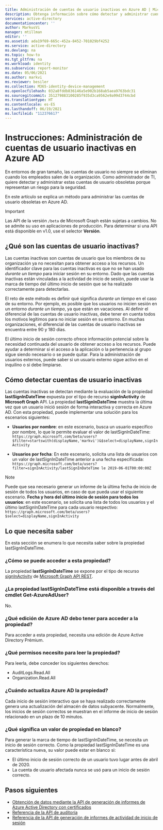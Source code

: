 ```yaml
---
title: Administración de cuentas de usuario inactivas en Azure AD | Microsoft Docs
description: Obtenga información sobre cómo detectar y administrar cuentas de usuario en Azure AD que han quedado obsoletas.
services: active-directory
documentationcenter: ''
author: MarkusVi
manager: mtillman
editor: ''
ms.assetid: ada19f69-665c-452a-8452-701029bf4252
ms.service: active-directory
ms.devlang: na
ms.topic: how-to
ms.tgt_pltfrm: na
ms.workload: identity
ms.subservice: report-monitor
ms.date: 05/06/2021
ms.author: markvi
ms.reviewer: besiler
ms.collection: M365-identity-device-management
ms.openlocfilehash: 032a8fddb836146a5e902b168ab5aea9763bdc31
ms.sourcegitcommit: 351279883100285f935d3ca9562e9a99d3744cbd
ms.translationtype: HT
ms.contentlocale: es-ES
ms.lasthandoff: 06/19/2021
ms.locfileid: "112376617"
---
```

# <a name="how-to-manage-inactive-user-accounts-in-azure-ad"></a>Instrucciones: Administración de cuentas de usuario inactivas en Azure AD

En entornos de gran tamaño, las cuentas de usuario no siempre se eliminan cuando los empleados salen de la organización. Como administrador de TI, quiere detectar y administrar estas cuentas de usuario obsoletas porque representan un riesgo para la seguridad.

En este artículo se explica un método para administrar las cuentas de usuario obsoletas en Azure AD. 

> [!IMPORTANT]
> Las API de la versión `/beta` de Microsoft Graph están sujetas a cambios. No se admite su uso en aplicaciones de producción. Para determinar si una API está disponible en v1.0, use el selector **Versión**.

## <a name="what-are-inactive-user-accounts"></a>¿Qué son las cuentas de usuario inactivas?

Las cuentas inactivas son cuentas de usuario que los miembros de su organización ya no necesitan para obtener acceso a los recursos. Un identificador clave para las cuentas inactivas es que no se han usado *durante un tiempo* para iniciar sesión en su entorno. Dado que las cuentas inactivas están vinculadas a la actividad de inicio de sesión, puede usar la marca de tiempo del último inicio de sesión que se ha realizado correctamente para detectarlas. 

El reto de este método es definir qué significa *durante un tiempo* en el caso de su entorno. Por ejemplo, es posible que los usuarios no inicien sesión en un entorno *durante un tiempo*, ya que están en vacaciones. Al definir el diferencial de las cuentas de usuario inactivas, debe tener en cuenta todos los motivos legítimos para no iniciar sesión en su entorno. En muchas organizaciones, el diferencial de las cuentas de usuario inactivas se encuentra entre 90 y 180 días. 

El último inicio de sesión correcto ofrece información potencial sobre la necesidad continuada del usuario de obtener acceso a los recursos.  Puede ayudar a determinar si el acceso a la aplicación o la pertenencia al grupo sigue siendo necesario o se puede quitar. Para la administración de usuarios externos, puede saber si un usuario externo sigue activo en el inquilino o si debe limpiarse. 

    
## <a name="how-to-detect-inactive-user-accounts"></a>Cómo detectar cuentas de usuario inactivas

Las cuentas inactivas se detectan mediante la evaluación de la propiedad **lastSignInDateTime** expuesta por el tipo de recurso **signInActivity** de **Microsoft Graph** API. La propiedad **lastSignInDateTime** muestra la última vez que un usuario inició sesión de forma interactiva y correcta en Azure AD. Con esta propiedad, puede implementar una solución para los escenarios siguientes:

- **Usuarios por nombre**: en este escenario, busca un usuario específico por nombre, lo que le permite evaluar el valor de lastSignInDateTime: `https://graph.microsoft.com/beta/users?$filter=startswith(displayName,'markvi')&$select=displayName,signInActivity`

- **Usuarios por fecha**: En este escenario, solicita una lista de usuarios con un valor de lastSignInDateTime anterior a una fecha especificada: `https://graph.microsoft.com/beta/users?filter=signInActivity/lastSignInDateTime le 2019-06-01T00:00:00Z`

> [!NOTE]
> Puede que sea necesario generar un informe de la última fecha de inicio de sesión de todos los usuarios, en caso de que pueda usar el siguiente escenario.
> **Fecha y hora del último inicio de sesión para todos los usuarios**: en este escenario, se solicita una lista de todos los usuarios y el último lastSignInDateTime para cada usuario respectivo: `https://graph.microsoft.com/beta/users?$select=displayName,signInActivity` 

## <a name="what-you-need-to-know"></a>Lo que necesita saber

En esta sección se enumera lo que necesita saber sobre la propiedad lastSignInDateTime.

### <a name="how-can-i-access-this-property"></a>¿Cómo se puede acceder a esta propiedad?

La propiedad **lastSignInDateTime** se expone por el tipo de recurso [signInActivity](/graph/api/resources/signinactivity?view=graph-rest-beta&preserve-view=true) de [Microsoft Graph API REST](/graph/overview#whats-in-microsoft-graph).   

### <a name="is-the-lastsignindatetime-property-available-through-the-get-azureaduser-cmdlet"></a>¿La propiedad lastSignInDateTime está disponible a través del cmdlet Get-AzureAdUser?

No.

### <a name="what-edition-of-azure-ad-do-i-need-to-access-the-property"></a>¿Qué edición de Azure AD debo tener para acceder a la propiedad?

Para acceder a esta propiedad, necesita una edición de Azure Active Directory Prémium.

### <a name="what-permission-do-i-need-to-read-the-property"></a>¿Qué permisos necesito para leer la propiedad?

Para leerla, debe conceder los siguientes derechos: 

- AuditLogs.Read.All
- Organization.Read.All  


### <a name="when-does-azure-ad-update-the-property"></a>¿Cuándo actualiza Azure AD la propiedad?

Cada inicio de sesión interactivo que se haya realizado correctamente genera una actualización del almacén de datos subyacente. Normalmente, los inicios de sesión correctos se muestran en el informe de inicio de sesión relacionado en un plazo de 10 minutos.
 

### <a name="what-does-a-blank-property-value-mean"></a>¿Qué significa un valor de propiedad en blanco?

Para generar la marca de tiempo de lastSignInDateTime, se necesita un inicio de sesión correcto. Como la propiedad lastSignInDateTime es una característica nueva, su valor puede estar en blanco si:

- El último inicio de sesión correcto de un usuario tuvo lugar antes de abril de 2020.
- La cuenta de usuario afectada nunca se usó para un inicio de sesión correcto.

## <a name="next-steps"></a>Pasos siguientes

* [Obtención de datos mediante la API de generación de informes de Azure Active Directory con certificados](tutorial-access-api-with-certificates.md)
* [Referencia de la API de auditoría](/graph/api/resources/directoryaudit) 
* [Referencia de la API de generación de informes de actividad de inicio de sesión](/graph/api/resources/signin)

